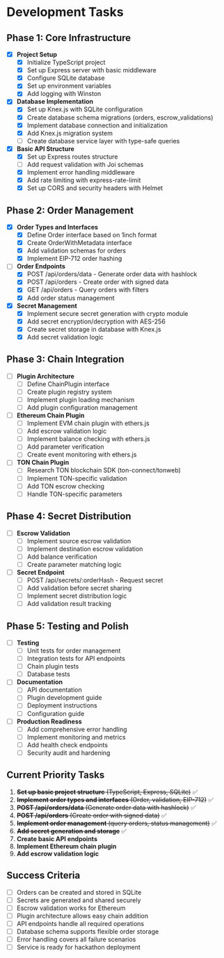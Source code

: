 # Development Tasks

## Phase 1: Core Infrastructure
- [x] **Project Setup**
  - [x] Initialize TypeScript project
  - [x] Set up Express server with basic middleware
  - [x] Configure SQLite database
  - [x] Set up environment variables
  - [x] Add logging with Winston

- [x] **Database Implementation**
  - [x] Set up Knex.js with SQLite configuration
  - [x] Create database schema migrations (orders, escrow_validations)
  - [x] Implement database connection and initialization
  - [x] Add Knex.js migration system
  - [ ] Create database service layer with type-safe queries

- [x] **Basic API Structure**
  - [x] Set up Express routes structure
  - [ ] Add request validation with Joi schemas
  - [x] Implement error handling middleware
  - [x] Add rate limiting with express-rate-limit
  - [x] Set up CORS and security headers with Helmet

## Phase 2: Order Management
- [x] **Order Types and Interfaces**
  - [x] Define Order interface based on 1inch format
  - [x] Create OrderWithMetadata interface
  - [x] Add validation schemas for orders
  - [x] Implement EIP-712 order hashing

- [ ] **Order Endpoints**
  - [x] POST /api/orders/data - Generate order data with hashlock
  - [x] POST /api/orders - Create order with signed data
  - [x] GET /api/orders - Query orders with filters
  - [x] Add order status management

- [x] **Secret Management**
  - [x] Implement secure secret generation with crypto module
  - [x] Add secret encryption/decryption with AES-256
  - [x] Create secret storage in database with Knex.js
  - [x] Add secret validation logic

## Phase 3: Chain Integration
- [ ] **Plugin Architecture**
  - [ ] Define ChainPlugin interface
  - [ ] Create plugin registry system
  - [ ] Implement plugin loading mechanism
  - [ ] Add plugin configuration management

- [ ] **Ethereum Chain Plugin**
  - [ ] Implement EVM chain plugin with ethers.js
  - [ ] Add escrow validation logic
  - [ ] Implement balance checking with ethers.js
  - [ ] Add parameter verification
  - [ ] Create event monitoring with ethers.js

- [ ] **TON Chain Plugin**
  - [ ] Research TON blockchain SDK (ton-connect/tonweb)
  - [ ] Implement TON-specific validation
  - [ ] Add TON escrow checking
  - [ ] Handle TON-specific parameters

## Phase 4: Secret Distribution
- [ ] **Escrow Validation**
  - [ ] Implement source escrow validation
  - [ ] Implement destination escrow validation
  - [ ] Add balance verification
  - [ ] Create parameter matching logic

- [ ] **Secret Endpoint**
  - [ ] POST /api/secrets/:orderHash - Request secret
  - [ ] Add validation before secret sharing
  - [ ] Implement secret distribution logic
  - [ ] Add validation result tracking

## Phase 5: Testing and Polish
- [ ] **Testing**
  - [ ] Unit tests for order management
  - [ ] Integration tests for API endpoints
  - [ ] Chain plugin tests
  - [ ] Database tests

- [ ] **Documentation**
  - [ ] API documentation
  - [ ] Plugin development guide
  - [ ] Deployment instructions
  - [ ] Configuration guide

- [ ] **Production Readiness**
  - [ ] Add comprehensive error handling
  - [ ] Implement monitoring and metrics
  - [ ] Add health check endpoints
  - [ ] Security audit and hardening

## Current Priority Tasks
1. ~~**Set up basic project structure** (TypeScript, Express, SQLite)~~ ✅
2. ~~**Implement order types and interfaces** (Order, validation, EIP-712)~~ ✅
3. ~~**POST /api/orders/data** (Generate order data with hashlock)~~ ✅
4. ~~**POST /api/orders** (Create order with signed data)~~ ✅
5. ~~**Implement order management** (query orders, status management)~~ ✅
6. ~~**Add secret generation and storage**~~ ✅
7. **Create basic API endpoints**
8. **Implement Ethereum chain plugin**
9. **Add escrow validation logic**

## Success Criteria
- [ ] Orders can be created and stored in SQLite
- [ ] Secrets are generated and shared securely
- [ ] Escrow validation works for Ethereum
- [ ] Plugin architecture allows easy chain addition
- [ ] API endpoints handle all required operations
- [ ] Database schema supports flexible order storage
- [ ] Error handling covers all failure scenarios
- [ ] Service is ready for hackathon deployment 